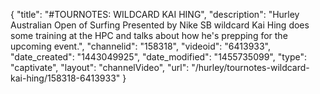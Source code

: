 {
    "title": "#TOURNOTES: WILDCARD KAI HING",
    "description": "Hurley Australian Open of Surfing Presented by Nike SB wildcard Kai Hing does some training at the HPC and talks about how he's prepping for the upcoming event.",
    "channelid": "158318",
    "videoid": "6413933",
    "date_created": "1443049925",
    "date_modified": "1455735099",
    "type": "captivate",
    "layout": "channelVideo",
    "url": "\/hurley\/tournotes-wildcard-kai-hing\/158318-6413933"
}